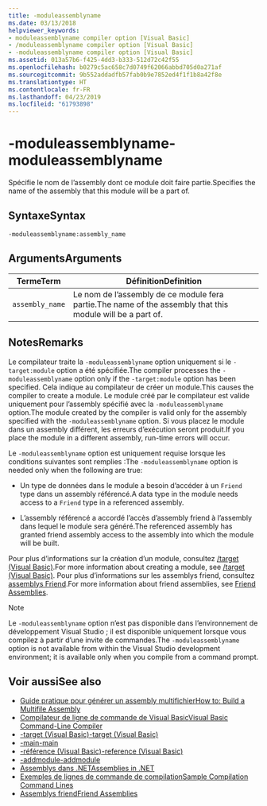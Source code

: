 ```yaml
---
title: -moduleassemblyname
ms.date: 03/13/2018
helpviewer_keywords:
- moduleassemblyname compiler option [Visual Basic]
- /moduleassemblyname compiler option [Visual Basic]
- -moduleassemblyname compiler option [Visual Basic]
ms.assetid: 013a57b6-f425-4dd3-b333-512d72c42f55
ms.openlocfilehash: b0279c5ac658c7d0749f62066abbd705d0a271af
ms.sourcegitcommit: 9b552addadfb57fab0b9e7852ed4f1f1b8a42f8e
ms.translationtype: HT
ms.contentlocale: fr-FR
ms.lasthandoff: 04/23/2019
ms.locfileid: "61793898"
---
```

# <a name="-moduleassemblyname"></a><span data-ttu-id="6c802-102">-moduleassemblyname</span><span class="sxs-lookup"><span data-stu-id="6c802-102">-moduleassemblyname</span></span>
<span data-ttu-id="6c802-103">Spécifie le nom de l’assembly dont ce module doit faire partie.</span><span class="sxs-lookup"><span data-stu-id="6c802-103">Specifies the name of the assembly that this module will be a part of.</span></span>  
  
## <a name="syntax"></a><span data-ttu-id="6c802-104">Syntaxe</span><span class="sxs-lookup"><span data-stu-id="6c802-104">Syntax</span></span>  
  
```  
-moduleassemblyname:assembly_name  
```  
  
## <a name="arguments"></a><span data-ttu-id="6c802-105">Arguments</span><span class="sxs-lookup"><span data-stu-id="6c802-105">Arguments</span></span>  
  
|<span data-ttu-id="6c802-106">Terme</span><span class="sxs-lookup"><span data-stu-id="6c802-106">Term</span></span>|<span data-ttu-id="6c802-107">Définition</span><span class="sxs-lookup"><span data-stu-id="6c802-107">Definition</span></span>|  
|---|---|  
|`assembly_name`|<span data-ttu-id="6c802-108">Le nom de l’assembly de ce module fera partie.</span><span class="sxs-lookup"><span data-stu-id="6c802-108">The name of the assembly that this module will be a part of.</span></span>|  
  
## <a name="remarks"></a><span data-ttu-id="6c802-109">Notes</span><span class="sxs-lookup"><span data-stu-id="6c802-109">Remarks</span></span>  
 <span data-ttu-id="6c802-110">Le compilateur traite la `-moduleassemblyname` option uniquement si le `-target:module` option a été spécifiée.</span><span class="sxs-lookup"><span data-stu-id="6c802-110">The compiler processes the `-moduleassemblyname` option only if the `-target:module` option has been specified.</span></span> <span data-ttu-id="6c802-111">Cela indique au compilateur de créer un module.</span><span class="sxs-lookup"><span data-stu-id="6c802-111">This causes the compiler to create a module.</span></span> <span data-ttu-id="6c802-112">Le module créé par le compilateur est valide uniquement pour l’assembly spécifié avec la `-moduleassemblyname` option.</span><span class="sxs-lookup"><span data-stu-id="6c802-112">The module created by the compiler is valid only for the assembly specified with the `-moduleassemblyname` option.</span></span> <span data-ttu-id="6c802-113">Si vous placez le module dans un assembly différent, les erreurs d’exécution seront produit.</span><span class="sxs-lookup"><span data-stu-id="6c802-113">If you place the module in a different assembly, run-time errors will occur.</span></span>  
  
 <span data-ttu-id="6c802-114">Le `-moduleassemblyname` option est uniquement requise lorsque les conditions suivantes sont remplies :</span><span class="sxs-lookup"><span data-stu-id="6c802-114">The `-moduleassemblyname` option is needed only when the following are true:</span></span>  
  
- <span data-ttu-id="6c802-115">Un type de données dans le module a besoin d’accéder à un `Friend` type dans un assembly référencé.</span><span class="sxs-lookup"><span data-stu-id="6c802-115">A data type in the module needs access to a `Friend` type in a referenced assembly.</span></span>  
  
- <span data-ttu-id="6c802-116">L’assembly référencé a accordé l’accès d’assembly friend à l’assembly dans lequel le module sera généré.</span><span class="sxs-lookup"><span data-stu-id="6c802-116">The referenced assembly has granted friend assembly access to the assembly into which the module will be built.</span></span>  
  
 <span data-ttu-id="6c802-117">Pour plus d’informations sur la création d’un module, consultez [/target (Visual Basic)](../../../visual-basic/reference/command-line-compiler/target.md).</span><span class="sxs-lookup"><span data-stu-id="6c802-117">For more information about creating a module, see [/target (Visual Basic)](../../../visual-basic/reference/command-line-compiler/target.md).</span></span> <span data-ttu-id="6c802-118">Pour plus d’informations sur les assemblys friend, consultez [assemblys Friend](../../../standard/assembly/friend-assemblies.md).</span><span class="sxs-lookup"><span data-stu-id="6c802-118">For more information about friend assemblies, see [Friend Assemblies](../../../standard/assembly/friend-assemblies.md).</span></span>  
  
> [!NOTE]
>  <span data-ttu-id="6c802-119">Le `-moduleassemblyname` option n’est pas disponible dans l’environnement de développement Visual Studio ; il est disponible uniquement lorsque vous compilez à partir d’une invite de commandes.</span><span class="sxs-lookup"><span data-stu-id="6c802-119">The `-moduleassemblyname` option is not available from within the Visual Studio development environment; it is available only when you compile from a command prompt.</span></span>  
  
## <a name="see-also"></a><span data-ttu-id="6c802-120">Voir aussi</span><span class="sxs-lookup"><span data-stu-id="6c802-120">See also</span></span>

- [<span data-ttu-id="6c802-121">Guide pratique pour générer un assembly multifichier</span><span class="sxs-lookup"><span data-stu-id="6c802-121">How to: Build a Multifile Assembly</span></span>](../../../framework/app-domains/how-to-build-a-multifile-assembly.md)
- [<span data-ttu-id="6c802-122">Compilateur de ligne de commande de Visual Basic</span><span class="sxs-lookup"><span data-stu-id="6c802-122">Visual Basic Command-Line Compiler</span></span>](../../../visual-basic/reference/command-line-compiler/index.md)
- [<span data-ttu-id="6c802-123">-target (Visual Basic)</span><span class="sxs-lookup"><span data-stu-id="6c802-123">-target (Visual Basic)</span></span>](../../../visual-basic/reference/command-line-compiler/target.md)
- [<span data-ttu-id="6c802-124">-main</span><span class="sxs-lookup"><span data-stu-id="6c802-124">-main</span></span>](../../../visual-basic/reference/command-line-compiler/main.md)
- [<span data-ttu-id="6c802-125">-référence (Visual Basic)</span><span class="sxs-lookup"><span data-stu-id="6c802-125">-reference (Visual Basic)</span></span>](../../../visual-basic/reference/command-line-compiler/reference.md)
- [<span data-ttu-id="6c802-126">-addmodule</span><span class="sxs-lookup"><span data-stu-id="6c802-126">-addmodule</span></span>](../../../visual-basic/reference/command-line-compiler/addmodule.md)
- [<span data-ttu-id="6c802-127">Assemblys dans .NET</span><span class="sxs-lookup"><span data-stu-id="6c802-127">Assemblies in .NET</span></span>](../../../standard/assembly/index.md)
- [<span data-ttu-id="6c802-128">Exemples de lignes de commande de compilation</span><span class="sxs-lookup"><span data-stu-id="6c802-128">Sample Compilation Command Lines</span></span>](../../../visual-basic/reference/command-line-compiler/sample-compilation-command-lines.md)
- [<span data-ttu-id="6c802-129">Assemblys friend</span><span class="sxs-lookup"><span data-stu-id="6c802-129">Friend Assemblies</span></span>](../../../standard/assembly/friend-assemblies.md)
